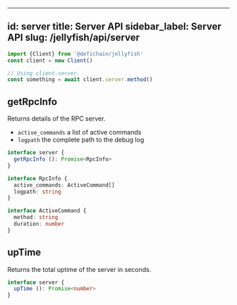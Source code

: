 
---
id: server
title: Server API
sidebar_label: Server API
slug: /jellyfish/api/server
---

```js
import {Client} from '@defichain/jellyfish'
const client = new Client()

// Using client.server.
const something = await client.server.method()
```

## getRpcInfo

Returns details of the RPC server.
- `active_commands` a list of active commands
- `logpath` the complete path to the debug log

```ts title="client.server.getRpcInfo()"
interface server {
  getRpcInfo (): Promise<RpcInfo>
}

interface RpcInfo {
  active_commands: ActiveCommand[]
  logpath: string
}

interface ActiveCommand {
  method: string
  duration: number
}
```

## upTime

Returns the total uptime of the server in seconds.

```ts title="client.server.upTime()"
interface server {
  upTime (): Promise<number>
}
```
